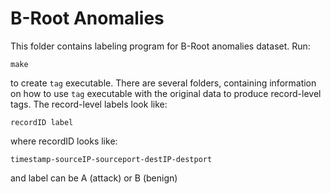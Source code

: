 # B-Root Anomalies

This folder contains labeling program for B-Root anomalies dataset.
Run:
```
make
```
to create `tag` executable. There are
several folders, containing information on how to use `tag` executable
with the original data to produce record-level tags.
The record-level labels look like:
```
recordID label
```
where recordID looks like:
```
timestamp-sourceIP-sourceport-destIP-destport
```
and label can be A (attack) or B (benign)